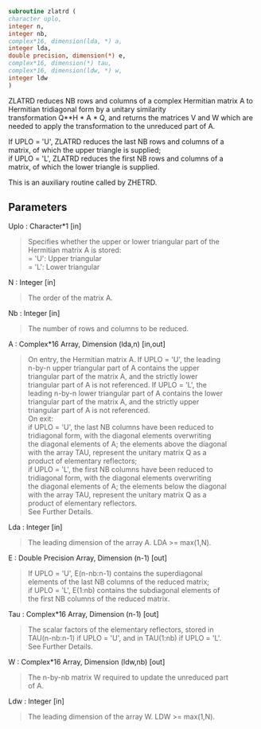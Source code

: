```fortran  
subroutine zlatrd (  
character uplo,  
integer n,  
integer nb,  
complex*16, dimension(lda, *) a,  
integer lda,  
double precision, dimension(*) e,  
complex*16, dimension(*) tau,  
complex*16, dimension(ldw, *) w,  
integer ldw  
)  
```  
  
ZLATRD reduces NB rows and columns of a complex Hermitian matrix A to  
Hermitian tridiagonal form by a unitary similarity  
transformation Q**H * A * Q, and returns the matrices V and W which are  
needed to apply the transformation to the unreduced part of A.  
  
If UPLO = 'U', ZLATRD reduces the last NB rows and columns of a  
matrix, of which the upper triangle is supplied;  
if UPLO = 'L', ZLATRD reduces the first NB rows and columns of a  
matrix, of which the lower triangle is supplied.  
  
This is an auxiliary routine called by ZHETRD.  
  
## Parameters  
Uplo : Character*1 [in]  
> Specifies whether the upper or lower triangular part of the  
> Hermitian matrix A is stored:  
> = 'U': Upper triangular  
> = 'L': Lower triangular  
  
N : Integer [in]  
> The order of the matrix A.  
  
Nb : Integer [in]  
> The number of rows and columns to be reduced.  
  
A : Complex*16 Array, Dimension (lda,n) [in,out]  
> On entry, the Hermitian matrix A.  If UPLO = 'U', the leading  
> n-by-n upper triangular part of A contains the upper  
> triangular part of the matrix A, and the strictly lower  
> triangular part of A is not referenced.  If UPLO = 'L', the  
> leading n-by-n lower triangular part of A contains the lower  
> triangular part of the matrix A, and the strictly upper  
> triangular part of A is not referenced.  
> On exit:  
> if UPLO = 'U', the last NB columns have been reduced to  
> tridiagonal form, with the diagonal elements overwriting  
> the diagonal elements of A; the elements above the diagonal  
> with the array TAU, represent the unitary matrix Q as a  
> product of elementary reflectors;  
> if UPLO = 'L', the first NB columns have been reduced to  
> tridiagonal form, with the diagonal elements overwriting  
> the diagonal elements of A; the elements below the diagonal  
> with the array TAU, represent the  unitary matrix Q as a  
> product of elementary reflectors.  
> See Further Details.  
  
Lda : Integer [in]  
> The leading dimension of the array A.  LDA >= max(1,N).  
  
E : Double Precision Array, Dimension (n-1) [out]  
> If UPLO = 'U', E(n-nb:n-1) contains the superdiagonal  
> elements of the last NB columns of the reduced matrix;  
> if UPLO = 'L', E(1:nb) contains the subdiagonal elements of  
> the first NB columns of the reduced matrix.  
  
Tau : Complex*16 Array, Dimension (n-1) [out]  
> The scalar factors of the elementary reflectors, stored in  
> TAU(n-nb:n-1) if UPLO = 'U', and in TAU(1:nb) if UPLO = 'L'.  
> See Further Details.  
  
W : Complex*16 Array, Dimension (ldw,nb) [out]  
> The n-by-nb matrix W required to update the unreduced part  
> of A.  
  
Ldw : Integer [in]  
> The leading dimension of the array W. LDW >= max(1,N).  
  
